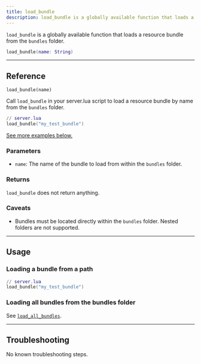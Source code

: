 ```yaml
---
title: load_bundle
description: load_bundle is a globally available function that loads a resource bundle from the bundles folder.
---
```


`load_bundle` is a globally available function that loads a resource bundle from the `bundles` folder.

```lua
load_bundle(name: String)
```

-----

## Reference

`load_bundle(name)`

Call `load_bundle` in your server.lua script to load a resource bundle by name from the `bundles` folder. 

```lua
// server.lua
load_bundle("my_test_bundle")
```

[See more examples below.](#usage)

### Parameters

- `name`: The name of the bundle to load from within the `bundles` folder.

### Returns

`load_bundle` does not return anything.

### Caveats

- Bundles must be located directly within the `bundles` folder. Nested folders are not supported.

-----

## Usage

### Loading a bundle from a path

```lua
// server.lua
load_bundle("my_test_bundle")
```

### Loading all bundles from the bundles folder

See [`load_all_bundles`](../load_all_bundles).

-----

## Troubleshooting

No known troubleshooting steps.